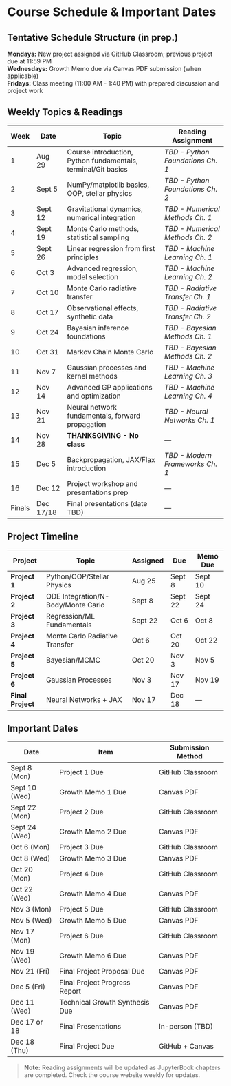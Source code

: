 # Course Schedule & Important Dates

## Tentative Schedule Structure (in prep.)

**Mondays:** New project assigned via GitHub Classroom; previous project due at 11:59 PM  
**Wednesdays:** Growth Memo due via Canvas PDF submission (when applicable)  
**Fridays:** Class meeting (11:00 AM - 1:40 PM) with prepared discussion and project work

## Weekly Topics & Readings

| Week | Date | Topic | Reading Assignment |
|------|------|-------|-------------------|
| 1 | Aug 29 | Course introduction, Python fundamentals, terminal/Git basics | *TBD - Python Foundations Ch. 1* |
| 2 | Sept 5 | NumPy/matplotlib basics, OOP, stellar physics | *TBD - Python Foundations Ch. 2* |
| 3 | Sept 12 | Gravitational dynamics, numerical integration | *TBD - Numerical Methods Ch. 1* |
| 4 | Sept 19 | Monte Carlo methods, statistical sampling | *TBD - Numerical Methods Ch. 2* |
| 5 | Sept 26 | Linear regression from first principles | *TBD - Machine Learning Ch. 1* |
| 6 | Oct 3 | Advanced regression, model selection | *TBD - Machine Learning Ch. 2* |
| 7 | Oct 10 | Monte Carlo radiative transfer | *TBD - Radiative Transfer Ch. 1* |
| 8 | Oct 17 | Observational effects, synthetic data | *TBD - Radiative Transfer Ch. 2* |
| 9 | Oct 24 | Bayesian inference foundations | *TBD - Bayesian Methods Ch. 1* |
| 10 | Oct 31 | Markov Chain Monte Carlo | *TBD - Bayesian Methods Ch. 2* |
| 11 | Nov 7 | Gaussian processes and kernel methods | *TBD - Machine Learning Ch. 3* |
| 12 | Nov 14 | Advanced GP applications and optimization | *TBD - Machine Learning Ch. 4* |
| 13 | Nov 21 | Neural network fundamentals, forward propagation | *TBD - Neural Networks Ch. 1* |
| 14 | Nov 28 | **THANKSGIVING - No class** | — |
| 15 | Dec 5 | Backpropagation, JAX/Flax introduction | *TBD - Modern Frameworks Ch. 1* |
| 16 | Dec 12 | Project workshop and presentations prep | — |
| Finals | Dec 17/18 | Final presentations (date TBD) | — |

## Project Timeline

| Project | Topic | Assigned | Due | Memo Due |
|---------|-------|----------|-----|----------|
| **Project 1** | Python/OOP/Stellar Physics | Aug 25 | Sept 8 | Sept 10 |
| **Project 2** | ODE Integration/N-Body/Monte Carlo | Sept 8 | Sept 22 | Sept 24 |
| **Project 3** | Regression/ML Fundamentals | Sept 22 | Oct 6 | Oct 8 |
| **Project 4** | Monte Carlo Radiative Transfer | Oct 6 | Oct 20 | Oct 22 |
| **Project 5** | Bayesian/MCMC | Oct 20 | Nov 3 | Nov 5 |
| **Project 6** | Gaussian Processes | Nov 3 | Nov 17 | Nov 19 |
| **Final Project** | Neural Networks + JAX | Nov 17 | Dec 18 | — |

## Important Dates

| Date | Item | Submission Method |
|------|------|-------------------|
| Sept 8 (Mon) | Project 1 Due | GitHub Classroom |
| Sept 10 (Wed) | Growth Memo 1 Due | Canvas PDF |
| Sept 22 (Mon) | Project 2 Due | GitHub Classroom |
| Sept 24 (Wed) | Growth Memo 2 Due | Canvas PDF |
| Oct 6 (Mon) | Project 3 Due | GitHub Classroom |
| Oct 8 (Wed) | Growth Memo 3 Due | Canvas PDF |
| Oct 20 (Mon) | Project 4 Due | GitHub Classroom |
| Oct 22 (Wed) | Growth Memo 4 Due | Canvas PDF |
| Nov 3 (Mon) | Project 5 Due | GitHub Classroom |
| Nov 5 (Wed) | Growth Memo 5 Due | Canvas PDF |
| Nov 17 (Mon) | Project 6 Due | GitHub Classroom |
| Nov 19 (Wed) | Growth Memo 6 Due | Canvas PDF |
| Nov 21 (Fri) | Final Project Proposal Due | Canvas PDF |
| Dec 5 (Fri) | Final Project Progress Report | Canvas PDF |
| Dec 11 (Wed) | Technical Growth Synthesis Due | Canvas PDF |
| Dec 17 or 18 | Final Presentations | In-person (TBD) |
| Dec 18 (Thu) | Final Project Due | GitHub + Canvas |

> **Note:** Reading assignments will be updated as JupyterBook chapters are completed. Check the course website weekly for updates.